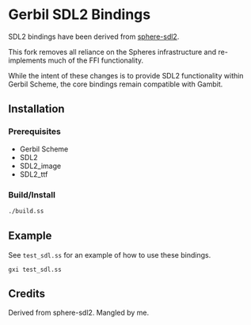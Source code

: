 # Gerbil SDL2 Bindings

SDL2 bindings have been derived from [sphere-sdl2](https://github.com/fourthbit/sphere-sdl2).

This fork removes all reliance on the Spheres infrastructure and
re-implements much of the FFI functionality.

While the intent of these changes is to provide SDL2 functionality within
Gerbil Scheme, the core bindings remain compatible with Gambit.

## Installation

### Prerequisites

* Gerbil Scheme
* SDL2
* SDL2_image
* SDL2_ttf

### Build/Install

```sh
./build.ss
```

## Example

See `test_sdl.ss` for an example of how to use these bindings.

```
gxi test_sdl.ss
```

## Credits

Derived from sphere-sdl2. Mangled by me.
